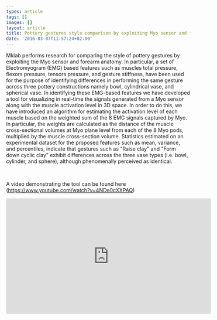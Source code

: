 ```yaml
---
types: article
tags: []
images: []
layout: article
title: Pottery gestures style comparison by exploiting Myo sensor and forearm anatomy
date: '2016-03-07T11:57:24+02:00'
---
```

<p>Mklab performs research for comparing the style of pottery gestures by exploiting the Myo sensor and forearm anatomy. In particular, a set of Electromyogram (EMG) based features such as muscles total pressure, flexors pressure, tensors pressure, and gesture stiffness, have been used for the purpose of identifying differences in performing the same gesture across three pottery constructions namely bowl, cylindrical vase, and spherical vase. In identifying these EMG-based features we have developed a tool for visualizing in real-time the signals generated from a Myo sensor along with the muscle activation level in 3D space. In order to do this, we have introduced an algorithm for estimating the activation level of each muscle based on the weighted sum of the 8 EMG signals captured by Myo. In particular, the weights are calculated as the distance of the muscle cross-sectional volumes at Myo plane level from each of the 8 Myo pods, multiplied by the muscle cross-section volume. Statistics estimated on an experimental dataset for the proposed features such as mean, variance, and percentiles, indicate that gestures such as "Raise clay" and "Form down cyclic clay" exhibit differences across the three vase types (i.e. bowl, cylinder, and sphere), although phenomenally perceived as identical.</p>
<p>&nbsp;</p>
<p>A video demonstrating the tool can be found here (<a href="https://www.youtube.com/watch?v=4NDe0cXXPAQ" rel="noreferrer" target="_blank">https://www.youtube.com/watch?v=4NDe0cXXPAQ</a>)</p>
<p><iframe allowfullscreen="" src="https://www.youtube.com/embed/4NDe0cXXPAQ" frameborder="0" height="315" width="560"></iframe></p>

